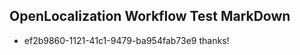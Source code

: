 ## OpenLocalization Workflow Test MarkDown
* ef2b9860-1121-41c1-9479-ba954fab73e9 
thanks!<!--HONumber=Mar16_HO3-->
